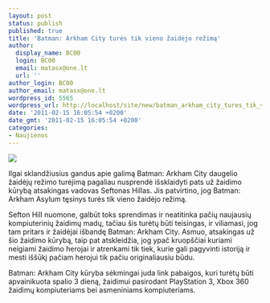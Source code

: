 ```yaml
---
layout: post
status: publish
published: true
title: 'Batman: Arkham City turės tik vieno žaidėjo režimą'
author:
  display_name: BC00
  login: BC00
  email: matasx@one.lt
  url: ''
author_login: BC00
author_email: matasx@one.lt
wordpress_id: 5565
wordpress_url: http://localhost/site/new/batman_arkham_city_tures_tik_vieno_zaidejo_rezima/
date: '2011-02-15 16:05:54 +0200'
date_gmt: '2011-02-15 16:05:54 +0200'
categories:
- Naujienos
---
```

<div class="imgright"><img src="http://www.part.lt/img/d6751e52df307c747a666b0640b6aef9161.jpg"  /></div>
<p>Ilgai sklandžiusius gandus apie galimą Batman: Arkham City daugelio žaidėjų režimo turėjimą pagaliau nusprendė išsklaidyti pats už žaidimo kūrybą atsakingas vadovas Seftonas Hillas. Jis patvirtino, jog Batman: Arkham Asylum tęsinys turės tik vieno žaidėjo režimą.</p>
<p>Sefton Hill nuomone, galbūt toks sprendimas ir neatitinka pačių naujausių kompiuterinių žaidimų madų, tačiau šis turėtų būti teisingas, ir viliamasi, jog tam pritars ir žaidėjai išbandę Batman: Arkham City. Asmuo, atsakingas už šio žaidimo kūrybą, taip pat atskleidžia, jog ypač kruopščiai kuriami neigiami žaidimo herojai ir atrenkami tik tiek, kurie gali pagyvinti istoriją ir mesti iššūkį pačiam herojui tik pačiu originaliausiu būdu.</p>
<p>Batman: Arkham City kūryba sėkmingai juda link pabaigos, kuri turėtų būti apvainikuota spalio 3 dieną, žaidimui pasirodant PlayStation 3, Xbox 360 žaidimų kompiuteriams bei asmeniniams kompiuteriams. </p>
